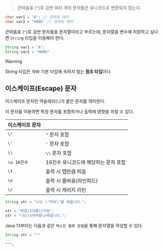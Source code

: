 > 큰따옴표 (`"`)로 감싼 여러 개의 문자들은 유니코드로 변환되지 않는다.

```java
char var1 = "A"; // 컴파일 에러
char var2 = "HONG" // 컴파일 에러
```

큰따옴표 (`"`)로 감싼 문자들을 문자열이라고 부르는데, 문자열을 변수에 저장하고 싶다면 `String` 타입을 이용해야 한다.

```java
String var1 = "A"; 
String var2 = "HONG" 
```

> [!warning]
> String 타입은 자바 기본 타입에 속하지 않는 **참조 타입**이다.

## 이스케이프(Escape) 문자 
이스케이프 문자란 역슬래쉬(`\`)가 붙은 문자를 의미한다.

이 문자를 이용하면 특정 문자를 포함하거나 출력에 영향을 끼칠 수 있다.

| 이스케이프 문자  |                       |
| --------- | --------------------- |
| `\"`      | `"` 문자 포함             |
| `\'`      | `'` 문자 포함             |
| `\\`      | `\\` 문자 포함            |
| `\u 16진수` | 16진수 유니코드에 해당하는 문자 포함 |
| `\t`      | 출력 시 탭만큼 띄움           |
| `\n`      | 출력 시 줄바꿈(라인피드)        |
| `\r`      | 출력 시 캐리지 리턴           |

```java
String str = "나는 \"자바\"를 배웁니다.";

str = "번호\t이름\t직업";
str = "나는\n자바를\n배웁니다.";
```

Java 13부터는 다음과 같은 `텍스트 블록 문법`을 통해 문자열을 작성할 수 있다.

```java
String str = """
...
""";
```